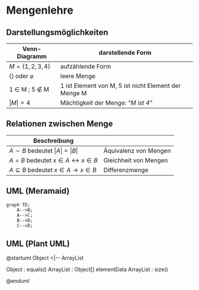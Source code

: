 # Mengenlehre

## Darstellungsmöglichkeiten

|Venn-Diagramm|darstellende Form|
|--------|--------|
$M = \{1,2,3,4\}$ | aufzählende Form
$\{    \}$  oder $\varnothing$  | leere Menge
1 $\in$ M ; 5 $\notin$ M | 1 ist Element von M, 5 ist nicht Element der Menge M
$\vert  M \vert  = 4$|Mächtigkeit der Menge: *"M ist 4"*

## Relationen zwischen Menge

|Beschreibung| |
------ | -----
$A \sim B$   bedeutet $\vert  A \vert =  \vert  B \vert$ | Äquivalenz von Mengen
$A = B$   bedeutet $x \in A \leftrightarrow x \in B$ | Gleichheit von Mengen
$A \subseteq B$   bedeutet $x \in A \rightarrow x \in B$ | Differenzmenge


## UML (Meramaid)

```mermaid
graph TD;
    A-->B;
    A-->C;
    B-->D;
    C-->D;
```

## UML (Plant UML)

@startuml
Object <|-- ArrayList

Object : equals()
ArrayList : Object[] elementData
ArrayList : size()

@enduml

